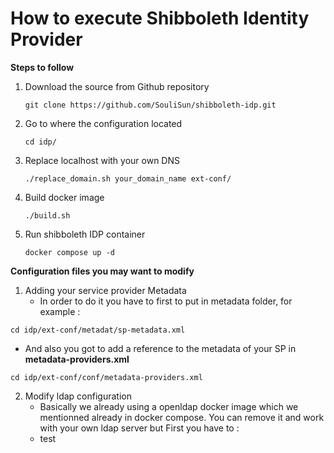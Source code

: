 # How to execute Shibboleth Identity Provider
**Steps to follow**
1. Download the source from Github repository
   ```
   git clone https://github.com/SouliSun/shibboleth-idp.git
    ```
2. Go to where the configuration located
   ```
   cd idp/
   ```
3. Replace localhost with your own DNS
   ```
   ./replace_domain.sh your_domain_name ext-conf/
   ```
4. Build docker image
      ```
   ./build.sh
   ```
5. Run shibboleth IDP container
   ```
   docker compose up -d
   ```
**Configuration files you may want to modify**
1. Adding your service provider Metadata
   - In order to do it you have to first to put in metadata folder, for example :
```
cd idp/ext-conf/metadat/sp-metadata.xml
```     
   - And also you got to add a reference to the metadata of your SP in **metadata-providers.xml**
```
cd idp/ext-conf/conf/metadata-providers.xml
```
2. Modify ldap configuration
   - Basically we already using a openldap docker image which we mentionned already in docker compose. You can remove it and work with your own ldap server but First you have to :
   - test
